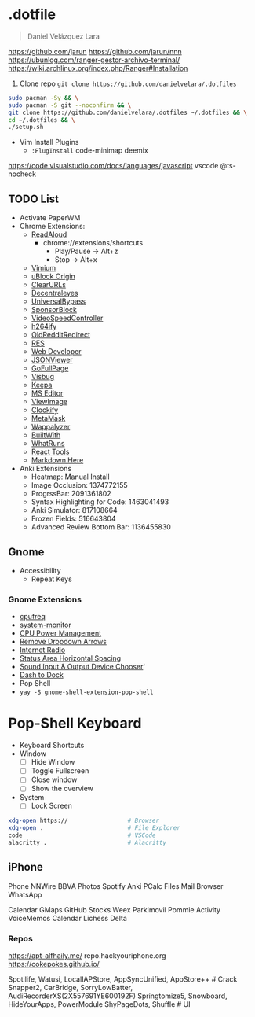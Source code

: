 # .dotfile
> Daniel Velázquez Lara


https://github.com/jarun
https://github.com/jarun/nnn
https://ubunlog.com/ranger-gestor-archivo-terminal/
https://wiki.archlinux.org/index.php/Ranger#Installation

1. Clone repo
`git clone https://github.com/danielvelara/.dotfiles`

```bash
sudo pacman -Sy && \
sudo pacman -S git --noconfirm && \
git clone https://github.com/danielvelara/.dotfiles ~/.dotfiles && \
cd ~/.dotfiles && \
./setup.sh
```

- Vim Install Plugins
    - `:PlugInstall`
code-minimap
deemix 

https://code.visualstudio.com/docs/languages/javascript
vscode @ts-nocheck

## TODO List
- Activate PaperWM
- Chrome Extensions:
    - [ReadAloud](https://chrome.google.com/webstore/detail/read-aloud-a-text-to-spee/hdhinadidafjejdhmfkjgnolgimiaplp)
        - chrome://extensions/shortcuts
            - Play/Pause -> Alt+z
            - Stop -> Alt+x
    - [Vimium](https://chrome.google.com/webstore/detail/vimium/dbepggeogbaibhgnhhndojpepiihcmeb/)
    - [uBlock Origin](https://chrome.google.com/webstore/detail/ublock-origin/cjpalhdlnbpafiamejdnhcphjbkeiagm)
    - [ClearURLs](https://chrome.google.com/webstore/detail/clearurls/lckanjgmijmafbedllaakclkaicjfmnk)
    - [Decentraleyes](https://chrome.google.com/webstore/detail/decentraleyes/ldpochfccmkkmhdbclfhpagapcfdljkj)
    - [UniversalBypass](https://github.com/Sainan/Universal-Bypass)
    - [SponsorBlock](https://chrome.google.com/webstore/detail/sponsorblock-for-youtube/mnjggcdmjocbbbhaepdhchncahnbgone)
    - [VideoSpeedController](https://chrome.google.com/webstore/detail/video-speed-controller/nffaoalbilbmmfgbnbgppjihopabppdk)
    - [h264ify](https://chrome.google.com/webstore/detail/h264ify/aleakchihdccplidncghkekgioiakgal)
    - [OldRedditRedirect](https://chrome.google.com/webstore/detail/old-reddit-redirect/dneaehbmnbhcippjikoajpoabadpodje)
    - [RES](https://chrome.google.com/webstore/detail/reddit-enhancement-suite/kbmfpngjjgdllneeigpgjifpgocmfgmb)
    - [Web Developer](https://chrome.google.com/webstore/detail/web-developer/bfbameneiokkgbdmiekhjnmfkcnldhhm?hl=es)
    - [JSONViewer](https://chrome.google.com/webstore/detail/json-viewer/gbmdgpbipfallnflgajpaliibnhdgobh/related)
    - [GoFullPage](https://chrome.google.com/webstore/detail/gofullpage-full-page-scre/fdpohaocaechififmbbbbbknoalclacl)
    - [Visbug](https://chrome.google.com/webstore/detail/visbug/cdockenadnadldjbbgcallicgledbeoc/)
    - [Keepa](https://chrome.google.com/webstore/detail/neebplgakaahbhdphmkckjjcegoiijjo)
    - [MS Editor](https://chrome.google.com/webstore/detail/microsoft-editor-spelling/gpaiobkfhnonedkhhfjpmhdalgeoebfa)
    - [ViewImage](https://chrome.google.com/webstore/detail/view-image/jpcmhcelnjdmblfmjabdeclccemkghjk)
    - [Clockify](https://chrome.google.com/webstore/detail/clockify-time-tracker/pmjeegjhjdlccodhacdgbgfagbpmccpe)
    - [MetaMask](https://chrome.google.com/webstore/detail/metamask/nkbihfbeogaeaoehlefnkodbefgpgknn)
    - [Wappalyzer](https://chrome.google.com/webstore/detail/wappalyzer/gppongmhjkpfnbhagpmjfkannfbllamg)
    - [BuiltWith](https://chrome.google.com/webstore/detail/builtwith-technology-prof/dapjbgnjinbpoindlpdmhochffioedbn)
    - [WhatRuns](https://chrome.google.com/webstore/detail/whatruns/cmkdbmfndkfgebldhnkbfhlneefdaaip)
    - [React Tools](https://chrome.google.com/webstore/detail/react-developer-tools/fmkadmapgofadopljbjfkapdkoienihi)
    - [Markdown Here](https://chrome.google.com/webstore/detail/markdown-here/elifhakcjgalahccnjkneoccemfahfoa)
- Anki Extensions
    - Heatmap: Manual Install
    - Image Occlusion: 1374772155
    - ProgrssBar: 2091361802
    - Syntax Highlighting for Code: 1463041493
    - Anki Simulator: 817108664
    - Frozen Fields: 516643804
    - Advanced Review Bottom Bar: 1136455830

## Gnome

- Accessibility
    - Repeat Keys


### Gnome Extensions

- [cpufreq](https://extensions.gnome.org/extension/1082/cpufreq/)
- [system-monitor](https://extensions.gnome.org/extension/120/system-monitor/)
- [CPU Power Management](https://extensions.gnome.org/extension/945/cpu-power-manager/)
- [Remove Dropdown Arrows](https://extensions.gnome.org/extension/800/remove-dropdown-arrows/)
- [Internet Radio](https://extensions.gnome.org/extension/836/internet-radio/)
- [Status Area Horizontal Spacing](https://extensions.gnome.org/extension/355/status-area-horizontal-spacing/)
- [Sound Input & Output Device Chooser](https://extensions.gnome.org/extension/906/sound-output-device-chooser/)'
- [Dash to Dock](https://extensions.gnome.org/extension/307/dash-to-dock/)
- Pop Shell
- `yay -S gnome-shell-extension-pop-shell`




# Pop-Shell Keyboard

- Keyboard Shortcuts
- Window 
    - [ ] Hide Window
    - [ ] Toggle Fullscreen 
    - [ ] Close window
    - [ ] Show the overview
- System 
    - [ ] Lock Screen

```bash
xdg-open https://                 # Browser
xdg-open .                        # File Explorer
code                              # VSCode
alacritty .                       # Alacritty
```


## iPhone
Phone NNWire BBVA Photos
Spotify Anki PCalc
Files Mail Browser WhatsApp

Calendar
GMaps
GitHub
Stocks
Weex Parkimovil
Pommie Activity VoiceMemos Calendar
Lichess Delta

### Repos
https://apt-alfhaily.me/
repo.hackyouriphone.org
https://cokepokes.github.io/

Spotilife, Watusi, LocalIAPStore, AppSyncUnified, AppStore++ # Crack
Snapper2, CarBridge, SorryLowBatter, AudiRecorderXS(2X557691YE600192F)
Springtomize5, Snowboard, HideYourApps, PowerModule  ShyPageDots, Shuffle # UI
